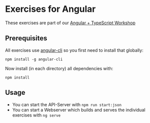 # Exercises for Angular

These exercises are part of our [Angular + TypeScript Workshop](https://jsperts.de/schulungen/angular-typescript)

## Prerequisites

All exercises use [angular-cli](https://github.com/angular/angular-cli) so you first need to install that globally:

```
npm install -g angular-cli
```

Now install (in each directory) all dependencies with:

```
npm install
```

## Usage

* You can start the API-Server with `npm run start:json`
* You can start a Webserver which builds and serves the individual exercises with `ng serve`
